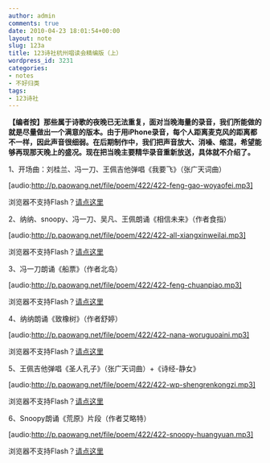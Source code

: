 ```yaml
---
author: admin
comments: true
date: 2010-04-23 18:01:54+00:00
layout: note
slug: 123a
title: 123诗社杭州唱读会精编版（上）
wordpress_id: 3231
categories:
- notes
- 不好归类
tags:
- 123诗社
---
```


**【编者按】那些属于诗歌的夜晚已无法重复，面对当晚海量的录音，我们所能做的就是尽量做出一个满意的版本。由于用iPhone录音，每个人距离麦克风的距离都不一样，因此声音很细弱。在后期制作中，我们把声音放大、消噪、缩混，希望能够再现那天晚上的盛况。现在把当晚主要精华录音重新放送，具体就不介绍了。**

1、开场曲：刘桂兰、冯一刀、王佩吉他弹唱《我要飞》（张广天词曲）

[audio:http://p.paowang.net/file/poem/422/422-feng-gao-woyaofei.mp3]

浏览器不支持Flash？[请点这里](http://p.paowang.net/file/poem/422/422-feng-gao-woyaofei.mp3)

2、纳纳、snoopy、冯一刀、吴凡、王佩朗诵《相信未来》（作者食指）

[audio:http://p.paowang.net/file/poem/422/422-all-xiangxinweilai.mp3]

浏览器不支持Flash？[请点这里](http://p.paowang.net/file/poem/422/422-all-xiangxinweilai.mp3)

3、冯一刀朗诵《船票》（作者北岛）

[audio:http://p.paowang.net/file/poem/422/422-feng-chuanpiao.mp3]

浏览器不支持Flash？[请点这里](http://p.paowang.net/file/poem/422/422-feng-chuanpiao.mp3)

4、纳纳朗诵《致橡树》（作者舒婷）

[audio:http://p.paowang.net/file/poem/422/422-nana-woruguoaini.mp3]

浏览器不支持Flash？[请点这里](http://p.paowang.net/file/poem/422/422-nana-woruguoaini.mp3)

5、王佩吉他弹唱《圣人孔子》（张广天词曲）+《诗经-静女》

[audio:http://p.paowang.net/file/poem/422/422-wp-shengrenkongzi.mp3]

浏览器不支持Flash？[请点这里](http://p.paowang.net/file/poem/422/422-wp-shengrenkongzi.mp3)

6、Snoopy朗诵《荒原》片段（作者艾略特）

[audio:http://p.paowang.net/file/poem/422/422-snoopy-huangyuan.mp3]

浏览器不支持Flash？[请点这里](http://p.paowang.net/file/poem/422/422-snoopy-huangyuan.mp3)
